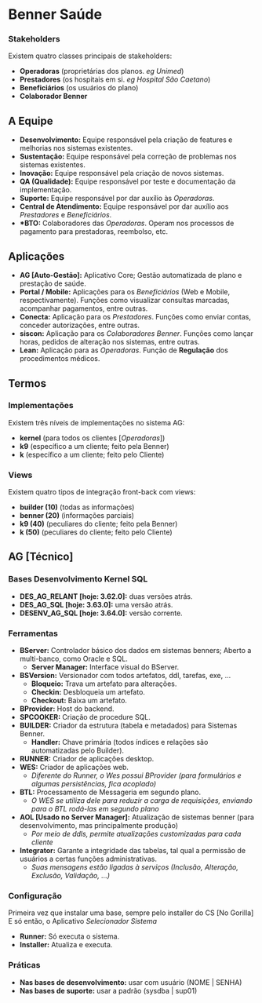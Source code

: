 # Benner Saúde
### Stakeholders
Existem quatro classes principais de stakeholders:
* **Operadoras** (proprietárias dos planos. *eg Unimed*)
* **Prestadores** (os hospitais em si. *eg Hospital São Caetano*)
* **Beneficiários** (os usuários do plano)
* **Colaborador Benner**
## A Equipe
* **Desenvolvimento:** Equipe responsável pela criação de features e melhorias nos sistemas existentes.
* **Sustentação:** Equipe responsável pela correção de problemas nos sistemas existentes.
* **Inovação:** Equipe responsável pela criação de novos sistemas.
* **QA (Qualidade):** Equipe responsável por teste e documentação da implementação.
* **Suporte:** Equipe responsável por dar auxílio às *Operadoras*.
* **Central de Atendimento:** Equipe responsável por dar auxílio aos *Prestadores* e *Beneficiários*.
* **\*BTO:** Colaboradores das *Operadoras*. Operam nos processos de pagamento para prestadoras, reembolso, etc.
## Aplicações
* **AG [Auto-Gestão]:** Aplicativo Core; Gestão automatizada de plano e prestação de saúde.
* **Portal / Mobile:** Aplicações para os *Beneficiários* (Web e Mobile, respectivamente). Funções como visualizar consultas marcadas, acompanhar pagamentos, entre outras.
* **Conecta:** Aplicação para os *Prestadores*. Funções como enviar contas, conceder autorizações, entre outras.
* **siscon:** Aplicação para os *Colaboradores Benner*. Funções como lançar horas, pedidos de alteração nos sistemas, entre outras.
* **Lean:** Aplicação para as *Operadoras*. Função de **Regulação** dos procedimentos médicos.
## Termos
### Implementações
Existem três níveis de implementações no sistema AG:
* **kernel** (para todos os clientes [*Operadoras*])
* **k9** (específico a um cliente; feito pela Benner)
* **k** (específico a um cliente; feito pelo Cliente)
### Views
Existem quatro tipos de integração front-back com views:
* **builder (10)** (todas as informações)
* **benner (20)** (informações parciais)
* **k9 (40)** (peculiares do cliente; feito pela Benner)
* **k (50)** (peculiares do cliente; feito pelo Cliente)
## AG [Técnico]
### Bases Desenvolvimento Kernel SQL
* **DES_AG_RELANT [hoje: 3.62.0]:** duas versões atrás.
* **DES_AG_SQL [hoje: 3.63.0]:** uma versão atrás.
* **DESENV_AG_SQL [hoje: 3.64.0]:** versão corrente.
### Ferramentas
* **BServer:** Controlador básico dos dados em sistemas benners; Aberto a multi-banco, como Oracle e SQL.
  * **Server Manager:** Interface visual do BServer.
* **BSVersion:** Versionador com todos artefatos, ddl, tarefas, exe, ...
  * **Bloqueio:** Trava um artefato para alterações.
  * **Checkin:** Desbloqueia um artefato.
  * **Checkout:** Baixa um artefato.
* **BProvider:** Host do backend.
* **SPCOOKER:** Criação de procedure SQL.
* **BUILDER:** Criador da estrutura (tabela e metadados) para Sistemas Benner.
  * **Handler:** Chave primária (todos índices e relações são automatizadas pelo Builder).
* **RUNNER:** Criador de aplicações desktop.
* **WES:** Criador de aplicações web.
  * *Diferente do Runner, o Wes possui BProvider (para formulários e algumas persistências, fica acoplado)*
* **BTL:** Processamento de Messageria em segundo plano.
  * *O WES se utiliza dele para reduzir a carga de requisições, enviando para o BTL rodá-las em segundo plano*
* **AOL \[Usado no Server Manager\]:** Atualização de sistemas benner (para desenvolvimento, mas principalmente produção)
  * *Por meio de ddls, permite atualizações customizadas para cada cliente*
* **Integrator:** Garante a integridade das tabelas, tal qual a permissão de usuários a certas funções administrativas.
  * *Suas mensagens estão ligadas à serviços (Inclusão, Alteração, Exclusão, Validação, ...)*
### Configuração
Primeira vez que instalar uma base, sempre pelo installer do CS \[No Gorilla\]
E só então, o Aplicativo *Selecionador Sistema*
* **Runner:** Só executa o sistema.
* **Installer:** Atualiza e executa.
### Práticas
* **Nas bases de desenvolvimento:** usar com usuário (NOME | SENHA)
* **Nas bases de suporte:** usar a padrão (sysdba | sup01)
